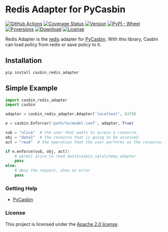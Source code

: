 Redis Adapter for PyCasbin 
====

[![GitHub Actions](https://github.com/pycasbin/redis-adapter/workflows/build/badge.svg?branch=master)](https://github.com/pycasbin/redis-adapter/actions)
[![Coverage Status](https://coveralls.io/repos/github/pycasbin/redis-adapter/badge.svg?branch=master)](https://coveralls.io/github/pycasbin/redis-adapter?branch=master)
[![Version](https://img.shields.io/pypi/v/casbin_redis_adapter.svg)](https://pypi.org/project/casbin_redis_adapter/)
[![PyPI - Wheel](https://img.shields.io/pypi/wheel/casbin_redis_adapter.svg)](https://pypi.org/project/casbin_redis_adapter/)
[![Pyversions](https://img.shields.io/pypi/pyversions/casbin_redis_adapter.svg)](https://pypi.org/project/casbin_redis_adapter/)
[![Download](https://img.shields.io/pypi/dm/casbin_redis_adapter.svg)](https://pypi.org/project/casbin_redis_adapter/)
[![License](https://img.shields.io/pypi/l/casbin_redis_adapter.svg)](https://pypi.org/project/casbin_redis_adapter/)

Redis Adapter is the [redis](https://redis.io/) adapter for [PyCasbin](https://github.com/casbin/pycasbin). With this library, Casbin can load policy from redis or save policy to it.

## Installation

```
pip install casbin_redis_adapter
```

## Simple Example

```python
import casbin_redis_adapter
import casbin

adapter = casbin_redis_adapter.Adapter('localhost', 6379)

e = casbin.Enforcer('path/to/model.conf', adapter, True)

sub = "alice"  # the user that wants to access a resource.
obj = "data1"  # the resource that is going to be accessed.
act = "read"  # the operation that the user performs on the resource.

if e.enforce(sub, obj, act):
    # permit alice to read data1casbin_sqlalchemy_adapter
    pass
else:
    # deny the request, show an error
    pass
```
### Getting Help

- [PyCasbin](https://github.com/casbin/pycasbin)

### License

This project is licensed under the [Apache 2.0 license](LICENSE).